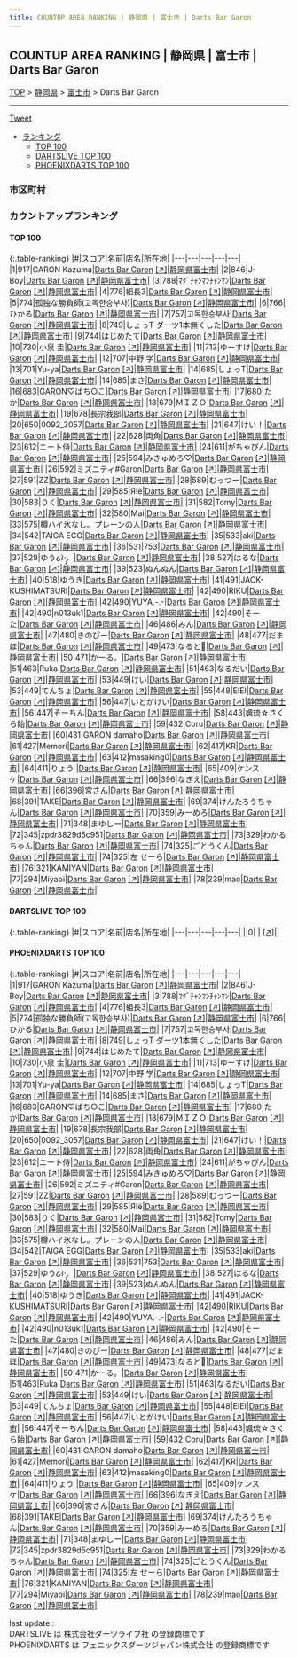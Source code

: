 ```yaml
---
title: COUNTUP AREA RANKING | 静岡県 | 富士市 | Darts Bar Garon
---
```

## COUNTUP AREA RANKING | 静岡県 | 富士市 | Darts Bar Garon

[TOP](/darts/rank/) > [静岡県](/darts/rank/静岡県/) > [富士市](/darts/rank/静岡県/富士市/) > Darts Bar Garon

___

<a href="https://twitter.com/share?ref_src=twsrc%5Etfw" data-text="COUNTUP AREA RANKING | 静岡県富士市Darts Bar Garon" class="twitter-share-button" data-hashtags="DARTSLIVE,PHOENIXDARTS,darts,ダーツ" data-show-count="false">Tweet</a>

* [ランキング](#カウントアップランキング)
    * [TOP 100](#top-100)
    * [DARTSLIVE TOP 100](#dartslive-top-100)
    * [PHOENIXDARTS TOP 100](#phoenixdarts-top-100)

### 市区町村

<ul>

</ul>

### カウントアップランキング

#### TOP 100



{:.table-ranking}
|#|スコア|名前|店名|所在地|
|---|---|---|---|---|
|1|917|<span class="rank-name-pd">GARON  Kazuma</span>|<a href="/darts/rank/shops/80502.html">Darts Bar Garon</a> <a href="https://vs.phoenixdarts.com/jp/shop/shopDetailInfo/s_80502?s_seq=80502">[↗]</a>|<a href="/darts/rank/静岡県/富士市">静岡県富士市</a>|
|2|846|<span class="rank-name-pd">J-Boy</span>|<a href="/darts/rank/shops/80502.html">Darts Bar Garon</a> <a href="https://vs.phoenixdarts.com/jp/shop/shopDetailInfo/s_80502?s_seq=80502">[↗]</a>|<a href="/darts/rank/静岡県/富士市">静岡県富士市</a>|
|3|788|<span class="rank-name-pd">ﾏｸﾞﾁｬﾝﾏﾝﾁｬﾝﾏﾝ</span>|<a href="/darts/rank/shops/80502.html">Darts Bar Garon</a> <a href="https://vs.phoenixdarts.com/jp/shop/shopDetailInfo/s_80502?s_seq=80502">[↗]</a>|<a href="/darts/rank/静岡県/富士市">静岡県富士市</a>|
|4|776|<span class="rank-name-pd">組長3</span>|<a href="/darts/rank/shops/80502.html">Darts Bar Garon</a> <a href="https://vs.phoenixdarts.com/jp/shop/shopDetailInfo/s_80502?s_seq=80502">[↗]</a>|<a href="/darts/rank/静岡県/富士市">静岡県富士市</a>|
|5|774|<span class="rank-name-pd">孤独な勝負師(고독한승부사)</span>|<a href="/darts/rank/shops/80502.html">Darts Bar Garon</a> <a href="https://vs.phoenixdarts.com/jp/shop/shopDetailInfo/s_80502?s_seq=80502">[↗]</a>|<a href="/darts/rank/静岡県/富士市">静岡県富士市</a>|
|6|766|<span class="rank-name-pd">ひかる</span>|<a href="/darts/rank/shops/80502.html">Darts Bar Garon</a> <a href="https://vs.phoenixdarts.com/jp/shop/shopDetailInfo/s_80502?s_seq=80502">[↗]</a>|<a href="/darts/rank/静岡県/富士市">静岡県富士市</a>|
|7|757|<span class="rank-name-pd">고독한승부사</span>|<a href="/darts/rank/shops/80502.html">Darts Bar Garon</a> <a href="https://vs.phoenixdarts.com/jp/shop/shopDetailInfo/s_80502?s_seq=80502">[↗]</a>|<a href="/darts/rank/静岡県/富士市">静岡県富士市</a>|
|8|749|<span class="rank-name-pd">しょっT ダーツ1本無くした</span>|<a href="/darts/rank/shops/80502.html">Darts Bar Garon</a> <a href="https://vs.phoenixdarts.com/jp/shop/shopDetailInfo/s_80502?s_seq=80502">[↗]</a>|<a href="/darts/rank/静岡県/富士市">静岡県富士市</a>|
|9|744|<span class="rank-name-pd">はじめたて</span>|<a href="/darts/rank/shops/80502.html">Darts Bar Garon</a> <a href="https://vs.phoenixdarts.com/jp/shop/shopDetailInfo/s_80502?s_seq=80502">[↗]</a>|<a href="/darts/rank/静岡県/富士市">静岡県富士市</a>|
|10|730|<span class="rank-name-pd"><span class="pro-icon-pd"></span>小泉 圭</span>|<a href="/darts/rank/shops/80502.html">Darts Bar Garon</a> <a href="https://vs.phoenixdarts.com/jp/shop/shopDetailInfo/s_80502?s_seq=80502">[↗]</a>|<a href="/darts/rank/静岡県/富士市">静岡県富士市</a>|
|11|713|<span class="rank-name-pd">ゆーすけ</span>|<a href="/darts/rank/shops/80502.html">Darts Bar Garon</a> <a href="https://vs.phoenixdarts.com/jp/shop/shopDetailInfo/s_80502?s_seq=80502">[↗]</a>|<a href="/darts/rank/静岡県/富士市">静岡県富士市</a>|
|12|707|<span class="rank-name-pd">中野 学</span>|<a href="/darts/rank/shops/80502.html">Darts Bar Garon</a> <a href="https://vs.phoenixdarts.com/jp/shop/shopDetailInfo/s_80502?s_seq=80502">[↗]</a>|<a href="/darts/rank/静岡県/富士市">静岡県富士市</a>|
|13|701|<span class="rank-name-pd">Yu-ya</span>|<a href="/darts/rank/shops/80502.html">Darts Bar Garon</a> <a href="https://vs.phoenixdarts.com/jp/shop/shopDetailInfo/s_80502?s_seq=80502">[↗]</a>|<a href="/darts/rank/静岡県/富士市">静岡県富士市</a>|
|14|685|<span class="rank-name-pd">しょっT</span>|<a href="/darts/rank/shops/80502.html">Darts Bar Garon</a> <a href="https://vs.phoenixdarts.com/jp/shop/shopDetailInfo/s_80502?s_seq=80502">[↗]</a>|<a href="/darts/rank/静岡県/富士市">静岡県富士市</a>|
|14|685|<span class="rank-name-pd">まさ</span>|<a href="/darts/rank/shops/80502.html">Darts Bar Garon</a> <a href="https://vs.phoenixdarts.com/jp/shop/shopDetailInfo/s_80502?s_seq=80502">[↗]</a>|<a href="/darts/rank/静岡県/富士市">静岡県富士市</a>|
|16|683|<span class="rank-name-pd">GARON♡ぱち○こ</span>|<a href="/darts/rank/shops/80502.html">Darts Bar Garon</a> <a href="https://vs.phoenixdarts.com/jp/shop/shopDetailInfo/s_80502?s_seq=80502">[↗]</a>|<a href="/darts/rank/静岡県/富士市">静岡県富士市</a>|
|17|680|<span class="rank-name-pd">たか</span>|<a href="/darts/rank/shops/80502.html">Darts Bar Garon</a> <a href="https://vs.phoenixdarts.com/jp/shop/shopDetailInfo/s_80502?s_seq=80502">[↗]</a>|<a href="/darts/rank/静岡県/富士市">静岡県富士市</a>|
|18|679|<span class="rank-name-pd">ＭＩＺＯ</span>|<a href="/darts/rank/shops/80502.html">Darts Bar Garon</a> <a href="https://vs.phoenixdarts.com/jp/shop/shopDetailInfo/s_80502?s_seq=80502">[↗]</a>|<a href="/darts/rank/静岡県/富士市">静岡県富士市</a>|
|19|678|<span class="rank-name-pd">長宗我部</span>|<a href="/darts/rank/shops/80502.html">Darts Bar Garon</a> <a href="https://vs.phoenixdarts.com/jp/shop/shopDetailInfo/s_80502?s_seq=80502">[↗]</a>|<a href="/darts/rank/静岡県/富士市">静岡県富士市</a>|
|20|650|<span class="rank-name-pd">0092_3057</span>|<a href="/darts/rank/shops/80502.html">Darts Bar Garon</a> <a href="https://vs.phoenixdarts.com/jp/shop/shopDetailInfo/s_80502?s_seq=80502">[↗]</a>|<a href="/darts/rank/静岡県/富士市">静岡県富士市</a>|
|21|647|<span class="rank-name-pd">けい！</span>|<a href="/darts/rank/shops/80502.html">Darts Bar Garon</a> <a href="https://vs.phoenixdarts.com/jp/shop/shopDetailInfo/s_80502?s_seq=80502">[↗]</a>|<a href="/darts/rank/静岡県/富士市">静岡県富士市</a>|
|22|628|<span class="rank-name-pd">両角</span>|<a href="/darts/rank/shops/80502.html">Darts Bar Garon</a> <a href="https://vs.phoenixdarts.com/jp/shop/shopDetailInfo/s_80502?s_seq=80502">[↗]</a>|<a href="/darts/rank/静岡県/富士市">静岡県富士市</a>|
|23|612|<span class="rank-name-pd">ニート侍</span>|<a href="/darts/rank/shops/80502.html">Darts Bar Garon</a> <a href="https://vs.phoenixdarts.com/jp/shop/shopDetailInfo/s_80502?s_seq=80502">[↗]</a>|<a href="/darts/rank/静岡県/富士市">静岡県富士市</a>|
|24|611|<span class="rank-name-pd">がちゃぴん</span>|<a href="/darts/rank/shops/80502.html">Darts Bar Garon</a> <a href="https://vs.phoenixdarts.com/jp/shop/shopDetailInfo/s_80502?s_seq=80502">[↗]</a>|<a href="/darts/rank/静岡県/富士市">静岡県富士市</a>|
|25|594|<span class="rank-name-pd">みきゅめろ♡</span>|<a href="/darts/rank/shops/80502.html">Darts Bar Garon</a> <a href="https://vs.phoenixdarts.com/jp/shop/shopDetailInfo/s_80502?s_seq=80502">[↗]</a>|<a href="/darts/rank/静岡県/富士市">静岡県富士市</a>|
|26|592|<span class="rank-name-pd">ミズニティ#Garon</span>|<a href="/darts/rank/shops/80502.html">Darts Bar Garon</a> <a href="https://vs.phoenixdarts.com/jp/shop/shopDetailInfo/s_80502?s_seq=80502">[↗]</a>|<a href="/darts/rank/静岡県/富士市">静岡県富士市</a>|
|27|591|<span class="rank-name-pd">ZZ</span>|<a href="/darts/rank/shops/80502.html">Darts Bar Garon</a> <a href="https://vs.phoenixdarts.com/jp/shop/shopDetailInfo/s_80502?s_seq=80502">[↗]</a>|<a href="/darts/rank/静岡県/富士市">静岡県富士市</a>|
|28|589|<span class="rank-name-pd">むっつー</span>|<a href="/darts/rank/shops/80502.html">Darts Bar Garon</a> <a href="https://vs.phoenixdarts.com/jp/shop/shopDetailInfo/s_80502?s_seq=80502">[↗]</a>|<a href="/darts/rank/静岡県/富士市">静岡県富士市</a>|
|29|585|<span class="rank-name-pd">Я!ё</span>|<a href="/darts/rank/shops/80502.html">Darts Bar Garon</a> <a href="https://vs.phoenixdarts.com/jp/shop/shopDetailInfo/s_80502?s_seq=80502">[↗]</a>|<a href="/darts/rank/静岡県/富士市">静岡県富士市</a>|
|30|583|<span class="rank-name-pd">りく</span>|<a href="/darts/rank/shops/80502.html">Darts Bar Garon</a> <a href="https://vs.phoenixdarts.com/jp/shop/shopDetailInfo/s_80502?s_seq=80502">[↗]</a>|<a href="/darts/rank/静岡県/富士市">静岡県富士市</a>|
|31|582|<span class="rank-name-pd">Tomy</span>|<a href="/darts/rank/shops/80502.html">Darts Bar Garon</a> <a href="https://vs.phoenixdarts.com/jp/shop/shopDetailInfo/s_80502?s_seq=80502">[↗]</a>|<a href="/darts/rank/静岡県/富士市">静岡県富士市</a>|
|32|580|<span class="rank-name-pd">Mai</span>|<a href="/darts/rank/shops/80502.html">Darts Bar Garon</a> <a href="https://vs.phoenixdarts.com/jp/shop/shopDetailInfo/s_80502?s_seq=80502">[↗]</a>|<a href="/darts/rank/静岡県/富士市">静岡県富士市</a>|
|33|575|<span class="rank-name-pd">樽ハイ氷なし。プレーンの人</span>|<a href="/darts/rank/shops/80502.html">Darts Bar Garon</a> <a href="https://vs.phoenixdarts.com/jp/shop/shopDetailInfo/s_80502?s_seq=80502">[↗]</a>|<a href="/darts/rank/静岡県/富士市">静岡県富士市</a>|
|34|542|<span class="rank-name-pd">TAIGA EGG</span>|<a href="/darts/rank/shops/80502.html">Darts Bar Garon</a> <a href="https://vs.phoenixdarts.com/jp/shop/shopDetailInfo/s_80502?s_seq=80502">[↗]</a>|<a href="/darts/rank/静岡県/富士市">静岡県富士市</a>|
|35|533|<span class="rank-name-pd">aki</span>|<a href="/darts/rank/shops/80502.html">Darts Bar Garon</a> <a href="https://vs.phoenixdarts.com/jp/shop/shopDetailInfo/s_80502?s_seq=80502">[↗]</a>|<a href="/darts/rank/静岡県/富士市">静岡県富士市</a>|
|36|531|<span class="rank-name-pd">753</span>|<a href="/darts/rank/shops/80502.html">Darts Bar Garon</a> <a href="https://vs.phoenixdarts.com/jp/shop/shopDetailInfo/s_80502?s_seq=80502">[↗]</a>|<a href="/darts/rank/静岡県/富士市">静岡県富士市</a>|
|37|529|<span class="rank-name-pd">ゆう໒꒱·̩͙．</span>|<a href="/darts/rank/shops/80502.html">Darts Bar Garon</a> <a href="https://vs.phoenixdarts.com/jp/shop/shopDetailInfo/s_80502?s_seq=80502">[↗]</a>|<a href="/darts/rank/静岡県/富士市">静岡県富士市</a>|
|38|527|<span class="rank-name-pd">はるな</span>|<a href="/darts/rank/shops/80502.html">Darts Bar Garon</a> <a href="https://vs.phoenixdarts.com/jp/shop/shopDetailInfo/s_80502?s_seq=80502">[↗]</a>|<a href="/darts/rank/静岡県/富士市">静岡県富士市</a>|
|39|523|<span class="rank-name-pd">ぬんぬん</span>|<a href="/darts/rank/shops/80502.html">Darts Bar Garon</a> <a href="https://vs.phoenixdarts.com/jp/shop/shopDetailInfo/s_80502?s_seq=80502">[↗]</a>|<a href="/darts/rank/静岡県/富士市">静岡県富士市</a>|
|40|518|<span class="rank-name-pd">ゆうき</span>|<a href="/darts/rank/shops/80502.html">Darts Bar Garon</a> <a href="https://vs.phoenixdarts.com/jp/shop/shopDetailInfo/s_80502?s_seq=80502">[↗]</a>|<a href="/darts/rank/静岡県/富士市">静岡県富士市</a>|
|41|491|<span class="rank-name-pd">JACK-KUSHIMATSURI</span>|<a href="/darts/rank/shops/80502.html">Darts Bar Garon</a> <a href="https://vs.phoenixdarts.com/jp/shop/shopDetailInfo/s_80502?s_seq=80502">[↗]</a>|<a href="/darts/rank/静岡県/富士市">静岡県富士市</a>|
|42|490|<span class="rank-name-pd">RIKU</span>|<a href="/darts/rank/shops/80502.html">Darts Bar Garon</a> <a href="https://vs.phoenixdarts.com/jp/shop/shopDetailInfo/s_80502?s_seq=80502">[↗]</a>|<a href="/darts/rank/静岡県/富士市">静岡県富士市</a>|
|42|490|<span class="rank-name-pd">YUYA.-.-</span>|<a href="/darts/rank/shops/80502.html">Darts Bar Garon</a> <a href="https://vs.phoenixdarts.com/jp/shop/shopDetailInfo/s_80502?s_seq=80502">[↗]</a>|<a href="/darts/rank/静岡県/富士市">静岡県富士市</a>|
|42|490|<span class="rank-name-pd">n013uk1</span>|<a href="/darts/rank/shops/80502.html">Darts Bar Garon</a> <a href="https://vs.phoenixdarts.com/jp/shop/shopDetailInfo/s_80502?s_seq=80502">[↗]</a>|<a href="/darts/rank/静岡県/富士市">静岡県富士市</a>|
|42|490|<span class="rank-name-pd">そーた</span>|<a href="/darts/rank/shops/80502.html">Darts Bar Garon</a> <a href="https://vs.phoenixdarts.com/jp/shop/shopDetailInfo/s_80502?s_seq=80502">[↗]</a>|<a href="/darts/rank/静岡県/富士市">静岡県富士市</a>|
|46|486|<span class="rank-name-pd">みん</span>|<a href="/darts/rank/shops/80502.html">Darts Bar Garon</a> <a href="https://vs.phoenixdarts.com/jp/shop/shopDetailInfo/s_80502?s_seq=80502">[↗]</a>|<a href="/darts/rank/静岡県/富士市">静岡県富士市</a>|
|47|480|<span class="rank-name-pd">きのぴー</span>|<a href="/darts/rank/shops/80502.html">Darts Bar Garon</a> <a href="https://vs.phoenixdarts.com/jp/shop/shopDetailInfo/s_80502?s_seq=80502">[↗]</a>|<a href="/darts/rank/静岡県/富士市">静岡県富士市</a>|
|48|477|<span class="rank-name-pd">だまほ</span>|<a href="/darts/rank/shops/80502.html">Darts Bar Garon</a> <a href="https://vs.phoenixdarts.com/jp/shop/shopDetailInfo/s_80502?s_seq=80502">[↗]</a>|<a href="/darts/rank/静岡県/富士市">静岡県富士市</a>|
|49|473|<span class="rank-name-pd">なると🍥</span>|<a href="/darts/rank/shops/80502.html">Darts Bar Garon</a> <a href="https://vs.phoenixdarts.com/jp/shop/shopDetailInfo/s_80502?s_seq=80502">[↗]</a>|<a href="/darts/rank/静岡県/富士市">静岡県富士市</a>|
|50|471|<span class="rank-name-pd">かーる。</span>|<a href="/darts/rank/shops/80502.html">Darts Bar Garon</a> <a href="https://vs.phoenixdarts.com/jp/shop/shopDetailInfo/s_80502?s_seq=80502">[↗]</a>|<a href="/darts/rank/静岡県/富士市">静岡県富士市</a>|
|51|463|<span class="rank-name-pd">Ruka</span>|<a href="/darts/rank/shops/80502.html">Darts Bar Garon</a> <a href="https://vs.phoenixdarts.com/jp/shop/shopDetailInfo/s_80502?s_seq=80502">[↗]</a>|<a href="/darts/rank/静岡県/富士市">静岡県富士市</a>|
|51|463|<span class="rank-name-pd">なるだい</span>|<a href="/darts/rank/shops/80502.html">Darts Bar Garon</a> <a href="https://vs.phoenixdarts.com/jp/shop/shopDetailInfo/s_80502?s_seq=80502">[↗]</a>|<a href="/darts/rank/静岡県/富士市">静岡県富士市</a>|
|53|449|<span class="rank-name-pd">けい</span>|<a href="/darts/rank/shops/80502.html">Darts Bar Garon</a> <a href="https://vs.phoenixdarts.com/jp/shop/shopDetailInfo/s_80502?s_seq=80502">[↗]</a>|<a href="/darts/rank/静岡県/富士市">静岡県富士市</a>|
|53|449|<span class="rank-name-pd">てんちょ</span>|<a href="/darts/rank/shops/80502.html">Darts Bar Garon</a> <a href="https://vs.phoenixdarts.com/jp/shop/shopDetailInfo/s_80502?s_seq=80502">[↗]</a>|<a href="/darts/rank/静岡県/富士市">静岡県富士市</a>|
|55|448|<span class="rank-name-pd">EIEI</span>|<a href="/darts/rank/shops/80502.html">Darts Bar Garon</a> <a href="https://vs.phoenixdarts.com/jp/shop/shopDetailInfo/s_80502?s_seq=80502">[↗]</a>|<a href="/darts/rank/静岡県/富士市">静岡県富士市</a>|
|56|447|<span class="rank-name-pd">いとがけい</span>|<a href="/darts/rank/shops/80502.html">Darts Bar Garon</a> <a href="https://vs.phoenixdarts.com/jp/shop/shopDetailInfo/s_80502?s_seq=80502">[↗]</a>|<a href="/darts/rank/静岡県/富士市">静岡県富士市</a>|
|56|447|<span class="rank-name-pd">そーちん</span>|<a href="/darts/rank/shops/80502.html">Darts Bar Garon</a> <a href="https://vs.phoenixdarts.com/jp/shop/shopDetailInfo/s_80502?s_seq=80502">[↗]</a>|<a href="/darts/rank/静岡県/富士市">静岡県富士市</a>|
|58|443|<span class="rank-name-pd">颯琉☆さくら飴</span>|<a href="/darts/rank/shops/80502.html">Darts Bar Garon</a> <a href="https://vs.phoenixdarts.com/jp/shop/shopDetailInfo/s_80502?s_seq=80502">[↗]</a>|<a href="/darts/rank/静岡県/富士市">静岡県富士市</a>|
|59|432|<span class="rank-name-pd">Coru</span>|<a href="/darts/rank/shops/80502.html">Darts Bar Garon</a> <a href="https://vs.phoenixdarts.com/jp/shop/shopDetailInfo/s_80502?s_seq=80502">[↗]</a>|<a href="/darts/rank/静岡県/富士市">静岡県富士市</a>|
|60|431|<span class="rank-name-pd">GARON damaho</span>|<a href="/darts/rank/shops/80502.html">Darts Bar Garon</a> <a href="https://vs.phoenixdarts.com/jp/shop/shopDetailInfo/s_80502?s_seq=80502">[↗]</a>|<a href="/darts/rank/静岡県/富士市">静岡県富士市</a>|
|61|427|<span class="rank-name-pd">Memori</span>|<a href="/darts/rank/shops/80502.html">Darts Bar Garon</a> <a href="https://vs.phoenixdarts.com/jp/shop/shopDetailInfo/s_80502?s_seq=80502">[↗]</a>|<a href="/darts/rank/静岡県/富士市">静岡県富士市</a>|
|62|417|<span class="rank-name-pd">KR</span>|<a href="/darts/rank/shops/80502.html">Darts Bar Garon</a> <a href="https://vs.phoenixdarts.com/jp/shop/shopDetailInfo/s_80502?s_seq=80502">[↗]</a>|<a href="/darts/rank/静岡県/富士市">静岡県富士市</a>|
|63|412|<span class="rank-name-pd">masaking0</span>|<a href="/darts/rank/shops/80502.html">Darts Bar Garon</a> <a href="https://vs.phoenixdarts.com/jp/shop/shopDetailInfo/s_80502?s_seq=80502">[↗]</a>|<a href="/darts/rank/静岡県/富士市">静岡県富士市</a>|
|64|411|<span class="rank-name-pd">りょう  </span>|<a href="/darts/rank/shops/80502.html">Darts Bar Garon</a> <a href="https://vs.phoenixdarts.com/jp/shop/shopDetailInfo/s_80502?s_seq=80502">[↗]</a>|<a href="/darts/rank/静岡県/富士市">静岡県富士市</a>|
|65|409|<span class="rank-name-pd">ケンスケ</span>|<a href="/darts/rank/shops/80502.html">Darts Bar Garon</a> <a href="https://vs.phoenixdarts.com/jp/shop/shopDetailInfo/s_80502?s_seq=80502">[↗]</a>|<a href="/darts/rank/静岡県/富士市">静岡県富士市</a>|
|66|396|<span class="rank-name-pd">なぎえ</span>|<a href="/darts/rank/shops/80502.html">Darts Bar Garon</a> <a href="https://vs.phoenixdarts.com/jp/shop/shopDetailInfo/s_80502?s_seq=80502">[↗]</a>|<a href="/darts/rank/静岡県/富士市">静岡県富士市</a>|
|66|396|<span class="rank-name-pd">宮さん</span>|<a href="/darts/rank/shops/80502.html">Darts Bar Garon</a> <a href="https://vs.phoenixdarts.com/jp/shop/shopDetailInfo/s_80502?s_seq=80502">[↗]</a>|<a href="/darts/rank/静岡県/富士市">静岡県富士市</a>|
|68|391|<span class="rank-name-pd">TAKE</span>|<a href="/darts/rank/shops/80502.html">Darts Bar Garon</a> <a href="https://vs.phoenixdarts.com/jp/shop/shopDetailInfo/s_80502?s_seq=80502">[↗]</a>|<a href="/darts/rank/静岡県/富士市">静岡県富士市</a>|
|69|374|<span class="rank-name-pd">けんたろうちゃん</span>|<a href="/darts/rank/shops/80502.html">Darts Bar Garon</a> <a href="https://vs.phoenixdarts.com/jp/shop/shopDetailInfo/s_80502?s_seq=80502">[↗]</a>|<a href="/darts/rank/静岡県/富士市">静岡県富士市</a>|
|70|359|<span class="rank-name-pd">みーめろ</span>|<a href="/darts/rank/shops/80502.html">Darts Bar Garon</a> <a href="https://vs.phoenixdarts.com/jp/shop/shopDetailInfo/s_80502?s_seq=80502">[↗]</a>|<a href="/darts/rank/静岡県/富士市">静岡県富士市</a>|
|71|348|<span class="rank-name-pd">まゆしー</span>|<a href="/darts/rank/shops/80502.html">Darts Bar Garon</a> <a href="https://vs.phoenixdarts.com/jp/shop/shopDetailInfo/s_80502?s_seq=80502">[↗]</a>|<a href="/darts/rank/静岡県/富士市">静岡県富士市</a>|
|72|345|<span class="rank-name-pd">zpdr3829d5c951</span>|<a href="/darts/rank/shops/80502.html">Darts Bar Garon</a> <a href="https://vs.phoenixdarts.com/jp/shop/shopDetailInfo/s_80502?s_seq=80502">[↗]</a>|<a href="/darts/rank/静岡県/富士市">静岡県富士市</a>|
|73|329|<span class="rank-name-pd">わかるちゃん</span>|<a href="/darts/rank/shops/80502.html">Darts Bar Garon</a> <a href="https://vs.phoenixdarts.com/jp/shop/shopDetailInfo/s_80502?s_seq=80502">[↗]</a>|<a href="/darts/rank/静岡県/富士市">静岡県富士市</a>|
|74|325|<span class="rank-name-pd">ごとうくん</span>|<a href="/darts/rank/shops/80502.html">Darts Bar Garon</a> <a href="https://vs.phoenixdarts.com/jp/shop/shopDetailInfo/s_80502?s_seq=80502">[↗]</a>|<a href="/darts/rank/静岡県/富士市">静岡県富士市</a>|
|74|325|<span class="rank-name-pd">左 せーら</span>|<a href="/darts/rank/shops/80502.html">Darts Bar Garon</a> <a href="https://vs.phoenixdarts.com/jp/shop/shopDetailInfo/s_80502?s_seq=80502">[↗]</a>|<a href="/darts/rank/静岡県/富士市">静岡県富士市</a>|
|76|321|<span class="rank-name-pd">KAMIYAN</span>|<a href="/darts/rank/shops/80502.html">Darts Bar Garon</a> <a href="https://vs.phoenixdarts.com/jp/shop/shopDetailInfo/s_80502?s_seq=80502">[↗]</a>|<a href="/darts/rank/静岡県/富士市">静岡県富士市</a>|
|77|294|<span class="rank-name-pd">Miyabi</span>|<a href="/darts/rank/shops/80502.html">Darts Bar Garon</a> <a href="https://vs.phoenixdarts.com/jp/shop/shopDetailInfo/s_80502?s_seq=80502">[↗]</a>|<a href="/darts/rank/静岡県/富士市">静岡県富士市</a>|
|78|239|<span class="rank-name-pd">mao</span>|<a href="/darts/rank/shops/80502.html">Darts Bar Garon</a> <a href="https://vs.phoenixdarts.com/jp/shop/shopDetailInfo/s_80502?s_seq=80502">[↗]</a>|<a href="/darts/rank/静岡県/富士市">静岡県富士市</a>|


#### DARTSLIVE TOP 100



{:.table-ranking}
|#|スコア|名前|店名|所在地|
|---|---|---|---|---|
||0|<span class="rank-name-dl"> </span>|<a href="/darts/rank/shops/.html"></a> <a href="">[↗]</a>|<a href="/darts/rank//"></a>|


#### PHOENIXDARTS TOP 100



{:.table-ranking}
|#|スコア|名前|店名|所在地|
|---|---|---|---|---|
|1|917|<span class="rank-name-pd">GARON  Kazuma</span>|<a href="/darts/rank/shops/80502.html">Darts Bar Garon</a> <a href="https://vs.phoenixdarts.com/jp/shop/shopDetailInfo/s_80502?s_seq=80502">[↗]</a>|<a href="/darts/rank/静岡県/富士市">静岡県富士市</a>|
|2|846|<span class="rank-name-pd">J-Boy</span>|<a href="/darts/rank/shops/80502.html">Darts Bar Garon</a> <a href="https://vs.phoenixdarts.com/jp/shop/shopDetailInfo/s_80502?s_seq=80502">[↗]</a>|<a href="/darts/rank/静岡県/富士市">静岡県富士市</a>|
|3|788|<span class="rank-name-pd">ﾏｸﾞﾁｬﾝﾏﾝﾁｬﾝﾏﾝ</span>|<a href="/darts/rank/shops/80502.html">Darts Bar Garon</a> <a href="https://vs.phoenixdarts.com/jp/shop/shopDetailInfo/s_80502?s_seq=80502">[↗]</a>|<a href="/darts/rank/静岡県/富士市">静岡県富士市</a>|
|4|776|<span class="rank-name-pd">組長3</span>|<a href="/darts/rank/shops/80502.html">Darts Bar Garon</a> <a href="https://vs.phoenixdarts.com/jp/shop/shopDetailInfo/s_80502?s_seq=80502">[↗]</a>|<a href="/darts/rank/静岡県/富士市">静岡県富士市</a>|
|5|774|<span class="rank-name-pd">孤独な勝負師(고독한승부사)</span>|<a href="/darts/rank/shops/80502.html">Darts Bar Garon</a> <a href="https://vs.phoenixdarts.com/jp/shop/shopDetailInfo/s_80502?s_seq=80502">[↗]</a>|<a href="/darts/rank/静岡県/富士市">静岡県富士市</a>|
|6|766|<span class="rank-name-pd">ひかる</span>|<a href="/darts/rank/shops/80502.html">Darts Bar Garon</a> <a href="https://vs.phoenixdarts.com/jp/shop/shopDetailInfo/s_80502?s_seq=80502">[↗]</a>|<a href="/darts/rank/静岡県/富士市">静岡県富士市</a>|
|7|757|<span class="rank-name-pd">고독한승부사</span>|<a href="/darts/rank/shops/80502.html">Darts Bar Garon</a> <a href="https://vs.phoenixdarts.com/jp/shop/shopDetailInfo/s_80502?s_seq=80502">[↗]</a>|<a href="/darts/rank/静岡県/富士市">静岡県富士市</a>|
|8|749|<span class="rank-name-pd">しょっT ダーツ1本無くした</span>|<a href="/darts/rank/shops/80502.html">Darts Bar Garon</a> <a href="https://vs.phoenixdarts.com/jp/shop/shopDetailInfo/s_80502?s_seq=80502">[↗]</a>|<a href="/darts/rank/静岡県/富士市">静岡県富士市</a>|
|9|744|<span class="rank-name-pd">はじめたて</span>|<a href="/darts/rank/shops/80502.html">Darts Bar Garon</a> <a href="https://vs.phoenixdarts.com/jp/shop/shopDetailInfo/s_80502?s_seq=80502">[↗]</a>|<a href="/darts/rank/静岡県/富士市">静岡県富士市</a>|
|10|730|<span class="rank-name-pd"><span class="pro-icon-pd"></span>小泉 圭</span>|<a href="/darts/rank/shops/80502.html">Darts Bar Garon</a> <a href="https://vs.phoenixdarts.com/jp/shop/shopDetailInfo/s_80502?s_seq=80502">[↗]</a>|<a href="/darts/rank/静岡県/富士市">静岡県富士市</a>|
|11|713|<span class="rank-name-pd">ゆーすけ</span>|<a href="/darts/rank/shops/80502.html">Darts Bar Garon</a> <a href="https://vs.phoenixdarts.com/jp/shop/shopDetailInfo/s_80502?s_seq=80502">[↗]</a>|<a href="/darts/rank/静岡県/富士市">静岡県富士市</a>|
|12|707|<span class="rank-name-pd">中野 学</span>|<a href="/darts/rank/shops/80502.html">Darts Bar Garon</a> <a href="https://vs.phoenixdarts.com/jp/shop/shopDetailInfo/s_80502?s_seq=80502">[↗]</a>|<a href="/darts/rank/静岡県/富士市">静岡県富士市</a>|
|13|701|<span class="rank-name-pd">Yu-ya</span>|<a href="/darts/rank/shops/80502.html">Darts Bar Garon</a> <a href="https://vs.phoenixdarts.com/jp/shop/shopDetailInfo/s_80502?s_seq=80502">[↗]</a>|<a href="/darts/rank/静岡県/富士市">静岡県富士市</a>|
|14|685|<span class="rank-name-pd">しょっT</span>|<a href="/darts/rank/shops/80502.html">Darts Bar Garon</a> <a href="https://vs.phoenixdarts.com/jp/shop/shopDetailInfo/s_80502?s_seq=80502">[↗]</a>|<a href="/darts/rank/静岡県/富士市">静岡県富士市</a>|
|14|685|<span class="rank-name-pd">まさ</span>|<a href="/darts/rank/shops/80502.html">Darts Bar Garon</a> <a href="https://vs.phoenixdarts.com/jp/shop/shopDetailInfo/s_80502?s_seq=80502">[↗]</a>|<a href="/darts/rank/静岡県/富士市">静岡県富士市</a>|
|16|683|<span class="rank-name-pd">GARON♡ぱち○こ</span>|<a href="/darts/rank/shops/80502.html">Darts Bar Garon</a> <a href="https://vs.phoenixdarts.com/jp/shop/shopDetailInfo/s_80502?s_seq=80502">[↗]</a>|<a href="/darts/rank/静岡県/富士市">静岡県富士市</a>|
|17|680|<span class="rank-name-pd">たか</span>|<a href="/darts/rank/shops/80502.html">Darts Bar Garon</a> <a href="https://vs.phoenixdarts.com/jp/shop/shopDetailInfo/s_80502?s_seq=80502">[↗]</a>|<a href="/darts/rank/静岡県/富士市">静岡県富士市</a>|
|18|679|<span class="rank-name-pd">ＭＩＺＯ</span>|<a href="/darts/rank/shops/80502.html">Darts Bar Garon</a> <a href="https://vs.phoenixdarts.com/jp/shop/shopDetailInfo/s_80502?s_seq=80502">[↗]</a>|<a href="/darts/rank/静岡県/富士市">静岡県富士市</a>|
|19|678|<span class="rank-name-pd">長宗我部</span>|<a href="/darts/rank/shops/80502.html">Darts Bar Garon</a> <a href="https://vs.phoenixdarts.com/jp/shop/shopDetailInfo/s_80502?s_seq=80502">[↗]</a>|<a href="/darts/rank/静岡県/富士市">静岡県富士市</a>|
|20|650|<span class="rank-name-pd">0092_3057</span>|<a href="/darts/rank/shops/80502.html">Darts Bar Garon</a> <a href="https://vs.phoenixdarts.com/jp/shop/shopDetailInfo/s_80502?s_seq=80502">[↗]</a>|<a href="/darts/rank/静岡県/富士市">静岡県富士市</a>|
|21|647|<span class="rank-name-pd">けい！</span>|<a href="/darts/rank/shops/80502.html">Darts Bar Garon</a> <a href="https://vs.phoenixdarts.com/jp/shop/shopDetailInfo/s_80502?s_seq=80502">[↗]</a>|<a href="/darts/rank/静岡県/富士市">静岡県富士市</a>|
|22|628|<span class="rank-name-pd">両角</span>|<a href="/darts/rank/shops/80502.html">Darts Bar Garon</a> <a href="https://vs.phoenixdarts.com/jp/shop/shopDetailInfo/s_80502?s_seq=80502">[↗]</a>|<a href="/darts/rank/静岡県/富士市">静岡県富士市</a>|
|23|612|<span class="rank-name-pd">ニート侍</span>|<a href="/darts/rank/shops/80502.html">Darts Bar Garon</a> <a href="https://vs.phoenixdarts.com/jp/shop/shopDetailInfo/s_80502?s_seq=80502">[↗]</a>|<a href="/darts/rank/静岡県/富士市">静岡県富士市</a>|
|24|611|<span class="rank-name-pd">がちゃぴん</span>|<a href="/darts/rank/shops/80502.html">Darts Bar Garon</a> <a href="https://vs.phoenixdarts.com/jp/shop/shopDetailInfo/s_80502?s_seq=80502">[↗]</a>|<a href="/darts/rank/静岡県/富士市">静岡県富士市</a>|
|25|594|<span class="rank-name-pd">みきゅめろ♡</span>|<a href="/darts/rank/shops/80502.html">Darts Bar Garon</a> <a href="https://vs.phoenixdarts.com/jp/shop/shopDetailInfo/s_80502?s_seq=80502">[↗]</a>|<a href="/darts/rank/静岡県/富士市">静岡県富士市</a>|
|26|592|<span class="rank-name-pd">ミズニティ#Garon</span>|<a href="/darts/rank/shops/80502.html">Darts Bar Garon</a> <a href="https://vs.phoenixdarts.com/jp/shop/shopDetailInfo/s_80502?s_seq=80502">[↗]</a>|<a href="/darts/rank/静岡県/富士市">静岡県富士市</a>|
|27|591|<span class="rank-name-pd">ZZ</span>|<a href="/darts/rank/shops/80502.html">Darts Bar Garon</a> <a href="https://vs.phoenixdarts.com/jp/shop/shopDetailInfo/s_80502?s_seq=80502">[↗]</a>|<a href="/darts/rank/静岡県/富士市">静岡県富士市</a>|
|28|589|<span class="rank-name-pd">むっつー</span>|<a href="/darts/rank/shops/80502.html">Darts Bar Garon</a> <a href="https://vs.phoenixdarts.com/jp/shop/shopDetailInfo/s_80502?s_seq=80502">[↗]</a>|<a href="/darts/rank/静岡県/富士市">静岡県富士市</a>|
|29|585|<span class="rank-name-pd">Я!ё</span>|<a href="/darts/rank/shops/80502.html">Darts Bar Garon</a> <a href="https://vs.phoenixdarts.com/jp/shop/shopDetailInfo/s_80502?s_seq=80502">[↗]</a>|<a href="/darts/rank/静岡県/富士市">静岡県富士市</a>|
|30|583|<span class="rank-name-pd">りく</span>|<a href="/darts/rank/shops/80502.html">Darts Bar Garon</a> <a href="https://vs.phoenixdarts.com/jp/shop/shopDetailInfo/s_80502?s_seq=80502">[↗]</a>|<a href="/darts/rank/静岡県/富士市">静岡県富士市</a>|
|31|582|<span class="rank-name-pd">Tomy</span>|<a href="/darts/rank/shops/80502.html">Darts Bar Garon</a> <a href="https://vs.phoenixdarts.com/jp/shop/shopDetailInfo/s_80502?s_seq=80502">[↗]</a>|<a href="/darts/rank/静岡県/富士市">静岡県富士市</a>|
|32|580|<span class="rank-name-pd">Mai</span>|<a href="/darts/rank/shops/80502.html">Darts Bar Garon</a> <a href="https://vs.phoenixdarts.com/jp/shop/shopDetailInfo/s_80502?s_seq=80502">[↗]</a>|<a href="/darts/rank/静岡県/富士市">静岡県富士市</a>|
|33|575|<span class="rank-name-pd">樽ハイ氷なし。プレーンの人</span>|<a href="/darts/rank/shops/80502.html">Darts Bar Garon</a> <a href="https://vs.phoenixdarts.com/jp/shop/shopDetailInfo/s_80502?s_seq=80502">[↗]</a>|<a href="/darts/rank/静岡県/富士市">静岡県富士市</a>|
|34|542|<span class="rank-name-pd">TAIGA EGG</span>|<a href="/darts/rank/shops/80502.html">Darts Bar Garon</a> <a href="https://vs.phoenixdarts.com/jp/shop/shopDetailInfo/s_80502?s_seq=80502">[↗]</a>|<a href="/darts/rank/静岡県/富士市">静岡県富士市</a>|
|35|533|<span class="rank-name-pd">aki</span>|<a href="/darts/rank/shops/80502.html">Darts Bar Garon</a> <a href="https://vs.phoenixdarts.com/jp/shop/shopDetailInfo/s_80502?s_seq=80502">[↗]</a>|<a href="/darts/rank/静岡県/富士市">静岡県富士市</a>|
|36|531|<span class="rank-name-pd">753</span>|<a href="/darts/rank/shops/80502.html">Darts Bar Garon</a> <a href="https://vs.phoenixdarts.com/jp/shop/shopDetailInfo/s_80502?s_seq=80502">[↗]</a>|<a href="/darts/rank/静岡県/富士市">静岡県富士市</a>|
|37|529|<span class="rank-name-pd">ゆう໒꒱·̩͙．</span>|<a href="/darts/rank/shops/80502.html">Darts Bar Garon</a> <a href="https://vs.phoenixdarts.com/jp/shop/shopDetailInfo/s_80502?s_seq=80502">[↗]</a>|<a href="/darts/rank/静岡県/富士市">静岡県富士市</a>|
|38|527|<span class="rank-name-pd">はるな</span>|<a href="/darts/rank/shops/80502.html">Darts Bar Garon</a> <a href="https://vs.phoenixdarts.com/jp/shop/shopDetailInfo/s_80502?s_seq=80502">[↗]</a>|<a href="/darts/rank/静岡県/富士市">静岡県富士市</a>|
|39|523|<span class="rank-name-pd">ぬんぬん</span>|<a href="/darts/rank/shops/80502.html">Darts Bar Garon</a> <a href="https://vs.phoenixdarts.com/jp/shop/shopDetailInfo/s_80502?s_seq=80502">[↗]</a>|<a href="/darts/rank/静岡県/富士市">静岡県富士市</a>|
|40|518|<span class="rank-name-pd">ゆうき</span>|<a href="/darts/rank/shops/80502.html">Darts Bar Garon</a> <a href="https://vs.phoenixdarts.com/jp/shop/shopDetailInfo/s_80502?s_seq=80502">[↗]</a>|<a href="/darts/rank/静岡県/富士市">静岡県富士市</a>|
|41|491|<span class="rank-name-pd">JACK-KUSHIMATSURI</span>|<a href="/darts/rank/shops/80502.html">Darts Bar Garon</a> <a href="https://vs.phoenixdarts.com/jp/shop/shopDetailInfo/s_80502?s_seq=80502">[↗]</a>|<a href="/darts/rank/静岡県/富士市">静岡県富士市</a>|
|42|490|<span class="rank-name-pd">RIKU</span>|<a href="/darts/rank/shops/80502.html">Darts Bar Garon</a> <a href="https://vs.phoenixdarts.com/jp/shop/shopDetailInfo/s_80502?s_seq=80502">[↗]</a>|<a href="/darts/rank/静岡県/富士市">静岡県富士市</a>|
|42|490|<span class="rank-name-pd">YUYA.-.-</span>|<a href="/darts/rank/shops/80502.html">Darts Bar Garon</a> <a href="https://vs.phoenixdarts.com/jp/shop/shopDetailInfo/s_80502?s_seq=80502">[↗]</a>|<a href="/darts/rank/静岡県/富士市">静岡県富士市</a>|
|42|490|<span class="rank-name-pd">n013uk1</span>|<a href="/darts/rank/shops/80502.html">Darts Bar Garon</a> <a href="https://vs.phoenixdarts.com/jp/shop/shopDetailInfo/s_80502?s_seq=80502">[↗]</a>|<a href="/darts/rank/静岡県/富士市">静岡県富士市</a>|
|42|490|<span class="rank-name-pd">そーた</span>|<a href="/darts/rank/shops/80502.html">Darts Bar Garon</a> <a href="https://vs.phoenixdarts.com/jp/shop/shopDetailInfo/s_80502?s_seq=80502">[↗]</a>|<a href="/darts/rank/静岡県/富士市">静岡県富士市</a>|
|46|486|<span class="rank-name-pd">みん</span>|<a href="/darts/rank/shops/80502.html">Darts Bar Garon</a> <a href="https://vs.phoenixdarts.com/jp/shop/shopDetailInfo/s_80502?s_seq=80502">[↗]</a>|<a href="/darts/rank/静岡県/富士市">静岡県富士市</a>|
|47|480|<span class="rank-name-pd">きのぴー</span>|<a href="/darts/rank/shops/80502.html">Darts Bar Garon</a> <a href="https://vs.phoenixdarts.com/jp/shop/shopDetailInfo/s_80502?s_seq=80502">[↗]</a>|<a href="/darts/rank/静岡県/富士市">静岡県富士市</a>|
|48|477|<span class="rank-name-pd">だまほ</span>|<a href="/darts/rank/shops/80502.html">Darts Bar Garon</a> <a href="https://vs.phoenixdarts.com/jp/shop/shopDetailInfo/s_80502?s_seq=80502">[↗]</a>|<a href="/darts/rank/静岡県/富士市">静岡県富士市</a>|
|49|473|<span class="rank-name-pd">なると🍥</span>|<a href="/darts/rank/shops/80502.html">Darts Bar Garon</a> <a href="https://vs.phoenixdarts.com/jp/shop/shopDetailInfo/s_80502?s_seq=80502">[↗]</a>|<a href="/darts/rank/静岡県/富士市">静岡県富士市</a>|
|50|471|<span class="rank-name-pd">かーる。</span>|<a href="/darts/rank/shops/80502.html">Darts Bar Garon</a> <a href="https://vs.phoenixdarts.com/jp/shop/shopDetailInfo/s_80502?s_seq=80502">[↗]</a>|<a href="/darts/rank/静岡県/富士市">静岡県富士市</a>|
|51|463|<span class="rank-name-pd">Ruka</span>|<a href="/darts/rank/shops/80502.html">Darts Bar Garon</a> <a href="https://vs.phoenixdarts.com/jp/shop/shopDetailInfo/s_80502?s_seq=80502">[↗]</a>|<a href="/darts/rank/静岡県/富士市">静岡県富士市</a>|
|51|463|<span class="rank-name-pd">なるだい</span>|<a href="/darts/rank/shops/80502.html">Darts Bar Garon</a> <a href="https://vs.phoenixdarts.com/jp/shop/shopDetailInfo/s_80502?s_seq=80502">[↗]</a>|<a href="/darts/rank/静岡県/富士市">静岡県富士市</a>|
|53|449|<span class="rank-name-pd">けい</span>|<a href="/darts/rank/shops/80502.html">Darts Bar Garon</a> <a href="https://vs.phoenixdarts.com/jp/shop/shopDetailInfo/s_80502?s_seq=80502">[↗]</a>|<a href="/darts/rank/静岡県/富士市">静岡県富士市</a>|
|53|449|<span class="rank-name-pd">てんちょ</span>|<a href="/darts/rank/shops/80502.html">Darts Bar Garon</a> <a href="https://vs.phoenixdarts.com/jp/shop/shopDetailInfo/s_80502?s_seq=80502">[↗]</a>|<a href="/darts/rank/静岡県/富士市">静岡県富士市</a>|
|55|448|<span class="rank-name-pd">EIEI</span>|<a href="/darts/rank/shops/80502.html">Darts Bar Garon</a> <a href="https://vs.phoenixdarts.com/jp/shop/shopDetailInfo/s_80502?s_seq=80502">[↗]</a>|<a href="/darts/rank/静岡県/富士市">静岡県富士市</a>|
|56|447|<span class="rank-name-pd">いとがけい</span>|<a href="/darts/rank/shops/80502.html">Darts Bar Garon</a> <a href="https://vs.phoenixdarts.com/jp/shop/shopDetailInfo/s_80502?s_seq=80502">[↗]</a>|<a href="/darts/rank/静岡県/富士市">静岡県富士市</a>|
|56|447|<span class="rank-name-pd">そーちん</span>|<a href="/darts/rank/shops/80502.html">Darts Bar Garon</a> <a href="https://vs.phoenixdarts.com/jp/shop/shopDetailInfo/s_80502?s_seq=80502">[↗]</a>|<a href="/darts/rank/静岡県/富士市">静岡県富士市</a>|
|58|443|<span class="rank-name-pd">颯琉☆さくら飴</span>|<a href="/darts/rank/shops/80502.html">Darts Bar Garon</a> <a href="https://vs.phoenixdarts.com/jp/shop/shopDetailInfo/s_80502?s_seq=80502">[↗]</a>|<a href="/darts/rank/静岡県/富士市">静岡県富士市</a>|
|59|432|<span class="rank-name-pd">Coru</span>|<a href="/darts/rank/shops/80502.html">Darts Bar Garon</a> <a href="https://vs.phoenixdarts.com/jp/shop/shopDetailInfo/s_80502?s_seq=80502">[↗]</a>|<a href="/darts/rank/静岡県/富士市">静岡県富士市</a>|
|60|431|<span class="rank-name-pd">GARON damaho</span>|<a href="/darts/rank/shops/80502.html">Darts Bar Garon</a> <a href="https://vs.phoenixdarts.com/jp/shop/shopDetailInfo/s_80502?s_seq=80502">[↗]</a>|<a href="/darts/rank/静岡県/富士市">静岡県富士市</a>|
|61|427|<span class="rank-name-pd">Memori</span>|<a href="/darts/rank/shops/80502.html">Darts Bar Garon</a> <a href="https://vs.phoenixdarts.com/jp/shop/shopDetailInfo/s_80502?s_seq=80502">[↗]</a>|<a href="/darts/rank/静岡県/富士市">静岡県富士市</a>|
|62|417|<span class="rank-name-pd">KR</span>|<a href="/darts/rank/shops/80502.html">Darts Bar Garon</a> <a href="https://vs.phoenixdarts.com/jp/shop/shopDetailInfo/s_80502?s_seq=80502">[↗]</a>|<a href="/darts/rank/静岡県/富士市">静岡県富士市</a>|
|63|412|<span class="rank-name-pd">masaking0</span>|<a href="/darts/rank/shops/80502.html">Darts Bar Garon</a> <a href="https://vs.phoenixdarts.com/jp/shop/shopDetailInfo/s_80502?s_seq=80502">[↗]</a>|<a href="/darts/rank/静岡県/富士市">静岡県富士市</a>|
|64|411|<span class="rank-name-pd">りょう  </span>|<a href="/darts/rank/shops/80502.html">Darts Bar Garon</a> <a href="https://vs.phoenixdarts.com/jp/shop/shopDetailInfo/s_80502?s_seq=80502">[↗]</a>|<a href="/darts/rank/静岡県/富士市">静岡県富士市</a>|
|65|409|<span class="rank-name-pd">ケンスケ</span>|<a href="/darts/rank/shops/80502.html">Darts Bar Garon</a> <a href="https://vs.phoenixdarts.com/jp/shop/shopDetailInfo/s_80502?s_seq=80502">[↗]</a>|<a href="/darts/rank/静岡県/富士市">静岡県富士市</a>|
|66|396|<span class="rank-name-pd">なぎえ</span>|<a href="/darts/rank/shops/80502.html">Darts Bar Garon</a> <a href="https://vs.phoenixdarts.com/jp/shop/shopDetailInfo/s_80502?s_seq=80502">[↗]</a>|<a href="/darts/rank/静岡県/富士市">静岡県富士市</a>|
|66|396|<span class="rank-name-pd">宮さん</span>|<a href="/darts/rank/shops/80502.html">Darts Bar Garon</a> <a href="https://vs.phoenixdarts.com/jp/shop/shopDetailInfo/s_80502?s_seq=80502">[↗]</a>|<a href="/darts/rank/静岡県/富士市">静岡県富士市</a>|
|68|391|<span class="rank-name-pd">TAKE</span>|<a href="/darts/rank/shops/80502.html">Darts Bar Garon</a> <a href="https://vs.phoenixdarts.com/jp/shop/shopDetailInfo/s_80502?s_seq=80502">[↗]</a>|<a href="/darts/rank/静岡県/富士市">静岡県富士市</a>|
|69|374|<span class="rank-name-pd">けんたろうちゃん</span>|<a href="/darts/rank/shops/80502.html">Darts Bar Garon</a> <a href="https://vs.phoenixdarts.com/jp/shop/shopDetailInfo/s_80502?s_seq=80502">[↗]</a>|<a href="/darts/rank/静岡県/富士市">静岡県富士市</a>|
|70|359|<span class="rank-name-pd">みーめろ</span>|<a href="/darts/rank/shops/80502.html">Darts Bar Garon</a> <a href="https://vs.phoenixdarts.com/jp/shop/shopDetailInfo/s_80502?s_seq=80502">[↗]</a>|<a href="/darts/rank/静岡県/富士市">静岡県富士市</a>|
|71|348|<span class="rank-name-pd">まゆしー</span>|<a href="/darts/rank/shops/80502.html">Darts Bar Garon</a> <a href="https://vs.phoenixdarts.com/jp/shop/shopDetailInfo/s_80502?s_seq=80502">[↗]</a>|<a href="/darts/rank/静岡県/富士市">静岡県富士市</a>|
|72|345|<span class="rank-name-pd">zpdr3829d5c951</span>|<a href="/darts/rank/shops/80502.html">Darts Bar Garon</a> <a href="https://vs.phoenixdarts.com/jp/shop/shopDetailInfo/s_80502?s_seq=80502">[↗]</a>|<a href="/darts/rank/静岡県/富士市">静岡県富士市</a>|
|73|329|<span class="rank-name-pd">わかるちゃん</span>|<a href="/darts/rank/shops/80502.html">Darts Bar Garon</a> <a href="https://vs.phoenixdarts.com/jp/shop/shopDetailInfo/s_80502?s_seq=80502">[↗]</a>|<a href="/darts/rank/静岡県/富士市">静岡県富士市</a>|
|74|325|<span class="rank-name-pd">ごとうくん</span>|<a href="/darts/rank/shops/80502.html">Darts Bar Garon</a> <a href="https://vs.phoenixdarts.com/jp/shop/shopDetailInfo/s_80502?s_seq=80502">[↗]</a>|<a href="/darts/rank/静岡県/富士市">静岡県富士市</a>|
|74|325|<span class="rank-name-pd">左 せーら</span>|<a href="/darts/rank/shops/80502.html">Darts Bar Garon</a> <a href="https://vs.phoenixdarts.com/jp/shop/shopDetailInfo/s_80502?s_seq=80502">[↗]</a>|<a href="/darts/rank/静岡県/富士市">静岡県富士市</a>|
|76|321|<span class="rank-name-pd">KAMIYAN</span>|<a href="/darts/rank/shops/80502.html">Darts Bar Garon</a> <a href="https://vs.phoenixdarts.com/jp/shop/shopDetailInfo/s_80502?s_seq=80502">[↗]</a>|<a href="/darts/rank/静岡県/富士市">静岡県富士市</a>|
|77|294|<span class="rank-name-pd">Miyabi</span>|<a href="/darts/rank/shops/80502.html">Darts Bar Garon</a> <a href="https://vs.phoenixdarts.com/jp/shop/shopDetailInfo/s_80502?s_seq=80502">[↗]</a>|<a href="/darts/rank/静岡県/富士市">静岡県富士市</a>|
|78|239|<span class="rank-name-pd">mao</span>|<a href="/darts/rank/shops/80502.html">Darts Bar Garon</a> <a href="https://vs.phoenixdarts.com/jp/shop/shopDetailInfo/s_80502?s_seq=80502">[↗]</a>|<a href="/darts/rank/静岡県/富士市">静岡県富士市</a>|


<div class="footer border-top border-gray-light mt-5 pt-3 text-right text-gray">
    last update : <span style="font-weight: italic" id="foot_last_modified"></span><br />
    DARTSLIVE は 株式会社ダーツライブ社 の登録商標です<br />
    PHOENIXDARTS は フェニックスダーツジャパン株式会社 の登録商標です<br />
</div>

<script src="https://cdnjs.cloudflare.com/ajax/libs/jquery.tablesorter/2.31.3/js/jquery.tablesorter.min.js" integrity="sha512-qzgd5cYSZcosqpzpn7zF2ZId8f/8CHmFKZ8j7mU4OUXTNRd5g+ZHBPsgKEwoqxCtdQvExE5LprwwPAgoicguNg==" crossorigin="anonymous" referrerpolicy="no-referrer"></script>
<link rel="stylesheet" href="https://cdnjs.cloudflare.com/ajax/libs/jquery.tablesorter/2.31.3/css/theme.default.min.css" integrity="sha512-wghhOJkjQX0Lh3NSWvNKeZ0ZpNn+SPVXX1Qyc9OCaogADktxrBiBdKGDoqVUOyhStvMBmJQ8ZdMHiR3wuEq8+w==" crossorigin="anonymous" referrerpolicy="no-referrer" />
<script>
$(function() {
    $(".table-ranking").tablesorter({sortList:[[0, 0]]});
    $("#foot_last_modified").text(formatDate(new Date(document.lastModified), 'yyyy-MM-dd HH:mm:ss'));
});
</script>

<script async src="https://platform.twitter.com/widgets.js" charset="utf-8"></script>